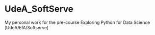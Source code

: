 # UdeA_SoftServe
My personal work for the pre-course Exploring Python for Data Science [UdeA/EIA/Softserve]
